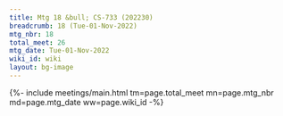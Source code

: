 ```yaml
---
title: Mtg 18 &bull; CS-733 (202230)
breadcrumb: 18 (Tue-01-Nov-2022)
mtg_nbr: 18
total_meet: 26
mtg_date: Tue-01-Nov-2022
wiki_id: wiki
layout: bg-image
---
```


{%- include meetings/main.html
    tm=page.total_meet
    mn=page.mtg_nbr
    md=page.mtg_date
    ww=page.wiki_id
-%}
